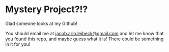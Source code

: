 Mystery Project?!?
============

Glad someone looks at my Github!

You should email me at jacob.arlo.leibeck@gmail.com and let me know that you found this repo, and maybe guess what it is!
There could be something in it for you!
